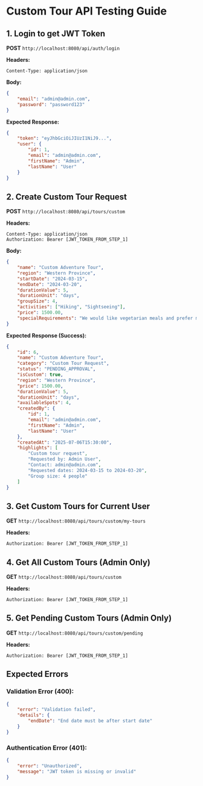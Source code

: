 # Custom Tour API Testing Guide

## 1. Login to get JWT Token

**POST** `http://localhost:8080/api/auth/login`

**Headers:**
```
Content-Type: application/json
```

**Body:**
```json
{
    "email": "admin@admin.com",
    "password": "password123"
}
```

**Expected Response:**
```json
{
    "token": "eyJhbGciOiJIUzI1NiJ9...",
    "user": {
        "id": 1,
        "email": "admin@admin.com",
        "firstName": "Admin",
        "lastName": "User"
    }
}
```

## 2. Create Custom Tour Request

**POST** `http://localhost:8080/api/tours/custom`

**Headers:**
```
Content-Type: application/json
Authorization: Bearer [JWT_TOKEN_FROM_STEP_1]
```

**Body:**
```json
{
    "name": "Custom Adventure Tour",
    "region": "Western Province",
    "startDate": "2024-03-15",
    "endDate": "2024-03-20",
    "durationValue": 5,
    "durationUnit": "days",
    "groupSize": 4,
    "activities": ["Hiking", "Sightseeing"],
    "price": 1500.00,
    "specialRequirements": "We would like vegetarian meals and prefer mountain views"
}
```

**Expected Response (Success):**
```json
{
    "id": 6,
    "name": "Custom Adventure Tour",
    "category": "Custom Tour Request",
    "status": "PENDING_APPROVAL",
    "isCustom": true,
    "region": "Western Province",
    "price": 1500.00,
    "durationValue": 5,
    "durationUnit": "days",
    "availableSpots": 4,
    "createdBy": {
        "id": 1,
        "email": "admin@admin.com",
        "firstName": "Admin",
        "lastName": "User"
    },
    "createdAt": "2025-07-06T15:30:00",
    "highlights": [
        "Custom tour request",
        "Requested by: Admin User",
        "Contact: admin@admin.com",
        "Requested dates: 2024-03-15 to 2024-03-20",
        "Group size: 4 people"
    ]
}
```

## 3. Get Custom Tours for Current User

**GET** `http://localhost:8080/api/tours/custom/my-tours`

**Headers:**
```
Authorization: Bearer [JWT_TOKEN_FROM_STEP_1]
```

## 4. Get All Custom Tours (Admin Only)

**GET** `http://localhost:8080/api/tours/custom`

**Headers:**
```
Authorization: Bearer [JWT_TOKEN_FROM_STEP_1]
```

## 5. Get Pending Custom Tours (Admin Only)

**GET** `http://localhost:8080/api/tours/custom/pending`

**Headers:**
```
Authorization: Bearer [JWT_TOKEN_FROM_STEP_1]
```

## Expected Errors

### Validation Error (400):
```json
{
    "error": "Validation failed",
    "details": {
        "endDate": "End date must be after start date"
    }
}
```

### Authentication Error (401):
```json
{
    "error": "Unauthorized",
    "message": "JWT token is missing or invalid"
}
```
